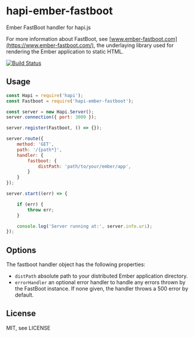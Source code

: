# hapi-ember-fastboot

Ember FastBoot handler for hapi.js

For more information about FastBoot, see [www.ember-fastboot.com](https://www.ember-fastboot.com/), the underlaying library used for rendering the Ember application to static HTML.

[![Build Status](https://travis-ci.org/webstronauts/hapi-ember-fastboot.svg?branch=master)](https://travis-ci.org/webstronauts/hapi-ember-fastboot)

## Usage

```js
const Hapi = require('hapi');
const Fastboot = require('hapi-ember-fastboot');

const server = new Hapi.Server();
server.connection({ port: 3000 });

server.register(Fastboot, () => {});

server.route({
    method: 'GET',
    path: '/{path*}',
    handler: {
        fastboot: {
            distPath: 'path/to/your/ember/app',
        }
    }
});

server.start((err) => {

    if (err) {
        throw err;
    }

    console.log('Server running at:', server.info.uri);
});
```

## Options

The fastboot handler object has the following properties:

* `distPath` absolute path to your distributed Ember application directory.
* `errorHandler` an optional error handler to handle any errors thrown by the FastBoot instance. If none given, the handler throws a 500 error by default.

## License

MIT, see LICENSE
